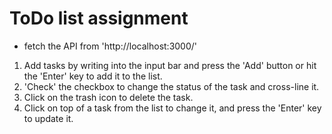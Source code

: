 # ToDo list assignment
 - fetch the API from 'http://localhost:3000/'

1. Add tasks by writing into the input bar and press the 'Add' button or hit the 'Enter' key to add it to the list. 
2. 'Check' the checkbox to change the status of the task and cross-line it. 
3. Click on the trash icon to delete the task.
4. Click on top of a task from the list to change it, and press the 'Enter' key to update it.  
